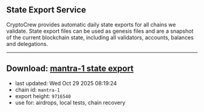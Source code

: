 ## State Export Service
CryptoCrew provides automatic daily state exports for all chains we validate. State export files can be used as genesis files and are a snapshot of the current blockchain state, including all validators, accounts, balances and delegations.

---
**Download: [mantra-1 state export](https://dl-eu2.ccvalidators.com/SERVICE/mantrachain/mantra-1_export_9716540.json)**
---

- last updated: Wed Oct 29 2025 08:19:24
- chain id: `mantra-1`
- export height: `9716540`
- use for: airdrops, local tests, chain recovery

